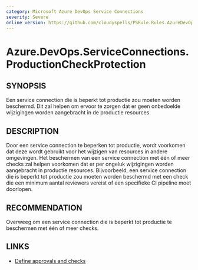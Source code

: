 ```yaml
---
category: Microsoft Azure DevOps Service Connections
severity: Severe
online version: https://github.com/cloudyspells/PSRule.Rules.AzureDevOps/blob/main/src/PSRule.Rules.AzureDevOps/nl/Azure.DevOps.ServiceConnections.ProductionCheckProtection.md
---
```


# Azure.DevOps.ServiceConnections.ProductionCheckProtection

## SYNOPSIS

Een service connection die is beperkt tot productie zou moeten worden
beschermd. Dit zal helpen om ervoor te zorgen dat er geen onbedoelde
wijzigingen worden aangebracht in de productie resources.

## DESCRIPTION

Door een service connection te beperken tot productie, wordt voorkomen dat
deze wordt gebruikt voor het wijzigen van resources in andere omgevingen.
Het beschermen van een service connection met één of meer checks zal helpen
voorkomen dat er per ongeluk wijzigingen worden aangebracht in productie
resources. Bijvoorbeeld, een service connection die is beperkt tot productie
zou moeten worden beschermd met een check die een minimum aantal reviewers
vereist of een specifieke CI pipeline moet doorlopen.

## RECOMMENDATION

Overweeg om een service connection die is beperkt tot productie te
beschermen met één of meer checks.

## LINKS

- [Define approvals and checks](https://learn.microsoft.com/nl-nl/azure/devops/pipelines/process/approvals?view=azure-devops&tabs=check-pass)

